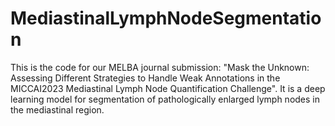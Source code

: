 # MediastinalLymphNodeSegmentation
This is the code for our MELBA journal submission: "Mask the Unknown: Assessing Different Strategies to Handle Weak Annotations in the MICCAI2023 Mediastinal Lymph Node Quantification Challenge". It is a deep learning model for segmentation of pathologically enlarged lymph nodes in the mediastinal region.
